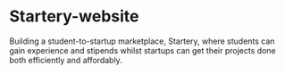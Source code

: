 # Startery-website
Building a student-to-startup marketplace, Startery, where students can gain experience and stipends whilst startups can get their projects done both efficiently and affordably.

